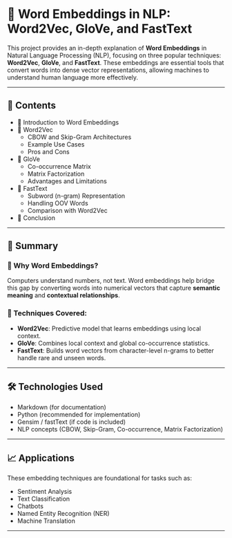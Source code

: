 # 🧠 Word Embeddings in NLP: Word2Vec, GloVe, and FastText

This project provides an in-depth explanation of **Word Embeddings** in Natural Language Processing (NLP), focusing on three popular techniques: **Word2Vec**, **GloVe**, and **FastText**. These embeddings are essential tools that convert words into dense vector representations, allowing machines to understand human language more effectively.

---

## 📌 Contents

- 🔹 Introduction to Word Embeddings  
- 🔹 Word2Vec  
  - CBOW and Skip-Gram Architectures  
  - Example Use Cases  
  - Pros and Cons  
- 🔹 GloVe  
  - Co-occurrence Matrix  
  - Matrix Factorization  
  - Advantages and Limitations  
- 🔹 FastText  
  - Subword (n-gram) Representation  
  - Handling OOV Words  
  - Comparison with Word2Vec  
- 🔹 Conclusion  

---

## 📘 Summary

### 🔹 Why Word Embeddings?
Computers understand numbers, not text. Word embeddings help bridge this gap by converting words into numerical vectors that capture **semantic meaning** and **contextual relationships**.

### 🔹 Techniques Covered:
- **Word2Vec**: Predictive model that learns embeddings using local context.  
- **GloVe**: Combines local context and global co-occurrence statistics.  
- **FastText**: Builds word vectors from character-level n-grams to better handle rare and unseen words.

---

## 🛠️ Technologies Used

- Markdown (for documentation)
- Python (recommended for implementation)
- Gensim / fastText (if code is included)
- NLP concepts (CBOW, Skip-Gram, Co-occurrence, Matrix Factorization)

---

## 📈 Applications

These embedding techniques are foundational for tasks such as:
- Sentiment Analysis  
- Text Classification  
- Chatbots  
- Named Entity Recognition (NER)  
- Machine Translation

---


